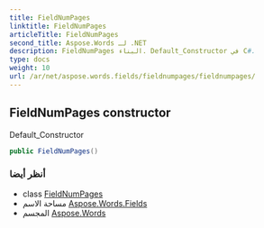 ```yaml
---
title: FieldNumPages
linktitle: FieldNumPages
articleTitle: FieldNumPages
second_title: Aspose.Words لـ .NET
description: FieldNumPages البناء. Default_Constructor في C#.
type: docs
weight: 10
url: /ar/net/aspose.words.fields/fieldnumpages/fieldnumpages/
---
```

## FieldNumPages constructor

Default_Constructor

```csharp
public FieldNumPages()
```

### أنظر أيضا

* class [FieldNumPages](../)
* مساحة الاسم [Aspose.Words.Fields](../../../aspose.words.fields/)
* المجسم [Aspose.Words](../../../)
